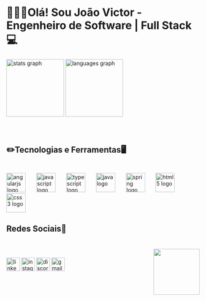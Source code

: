 <h1 align="left">👨🏽‍💻Olá! Sou João Victor - Engenheiro de Software | Full Stack💻</h1>

###

<div align="left">
  <img src="https://github-readme-stats.vercel.app/api?username=Joao1799&hide_title=false&hide_rank=false&show_icons=true&include_all_commits=true&count_private=true&disable_animations=false&theme=prussian&locale=en&hide_border=true" height="150" alt="stats graph"  />
  <img src="https://github-readme-stats.vercel.app/api/top-langs?username=Joao1799&locale=en&hide_title=false&layout=compact&card_width=320&langs_count=5&theme=prussian&hide_border=true" height="150" alt="languages graph"  /></div>

###

<br clear="both">

<h2 align="left">✏️Tecnologias e Ferramentas🖥️</h2>

###

<br clear="both">

<div align="left">
  <img src="https://cdn.jsdelivr.net/gh/devicons/devicon/icons/angularjs/angularjs-original.svg" height="50" alt="angularjs logo"  />
  <img width="20" />
  <img src="https://cdn.jsdelivr.net/gh/devicons/devicon/icons/javascript/javascript-original.svg" height="50" alt="javascript logo"  />
  <img width="20" />
  <img src="https://cdn.jsdelivr.net/gh/devicons/devicon/icons/typescript/typescript-original.svg" height="50" alt="typescript logo"  />
  <img width="20" />
  <img src="https://cdn.jsdelivr.net/gh/devicons/devicon/icons/java/java-original.svg" height="50" alt="java logo"  />
  <img width="20" />
  <img src="https://cdn.jsdelivr.net/gh/devicons/devicon/icons/spring/spring-original.svg" height="50" alt="spring logo"  />
  <img width="20" />
  <img src="https://cdn.jsdelivr.net/gh/devicons/devicon/icons/html5/html5-original.svg" height="50" alt="html5 logo"  />
  <img width="20" />
  <img src="https://cdn.jsdelivr.net/gh/devicons/devicon/icons/css3/css3-original.svg" height="50" alt="css3 logo"  />
</div>

###

<h2 align="left">Redes Sociais📱</h2>

###

<br clear="both">

<img align="right" height="120" src="https://i.pinimg.com/originals/74/34/57/743457785e7543fd62c51e59dcf853d9.gif"  />

###

<div align="left">
  <img src="https://img.shields.io/static/v1?message=LinkedIn&logo=linkedin&label=&color=0077B5&logoColor=white&labelColor=&style=for-the-badge" height="35" alt="linkedin logo"  />
  <img src="https://img.shields.io/static/v1?message=Instagram&logo=instagram&label=&color=E4405F&logoColor=white&labelColor=&style=for-the-badge" height="35" alt="instagram logo"  />
  <img src="https://img.shields.io/static/v1?message=Discord&logo=discord&label=&color=7289DA&logoColor=white&labelColor=&style=for-the-badge" height="35" alt="discord logo"  />
  <img src="https://img.shields.io/static/v1?message=Gmail&logo=gmail&label=&color=D14836&logoColor=white&labelColor=&style=for-the-badge" height="35" alt="gmail logo"  />
</div>

###
